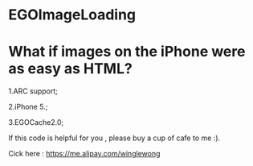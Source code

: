 EGOImageLoading
===============

What if images on the iPhone were as easy as HTML?
===============
1.ARC support;

2.iPhone 5.;

3.EGOCache2.0;

If this code is helpful for you , please buy a cup of cafe to me :).

Cick here : https://me.alipay.com/winglewong
